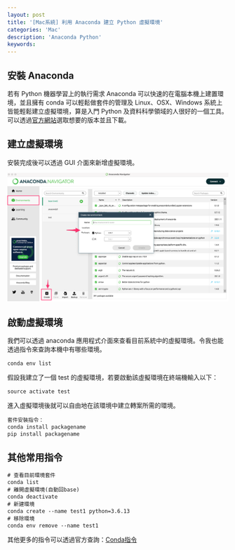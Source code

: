 ```yaml
---
layout: post
title: '[Mac系統] 利用 Anaconda 建立 Python 虛擬環境'
categories: 'Mac'
description: 'Anaconda Python'
keywords:
---
```


## 安裝 Anaconda
若有 Python 機器學習上的執行需求 Anaconda 可以快速的在電腦本機上建置環境，並且擁有 conda 可以輕鬆做套件的管理及 Linux、OSX、Windows 系統上皆能輕鬆建立虛擬環境，算是入門 Python 及資料科學領域的人很好的一個工具。可以透過[官方網站](https://www.anaconda.com/products/individual)選取想要的版本並且下載。

## 建立虛擬環境
安裝完成後可以透過 GUI 介面來新增虛擬環境。

![](/images/posts/mac/2022/img1110216-1.png)

## 啟動虛擬環境
我們可以透過 anaconda 應用程式介面來查看目前系統中的虛擬環境。令我也能透過指令來查詢本機中有哪些環境。

```
conda env list
``` 

假設我建立了一個 test 的虛擬環境，若要啟動該虛擬環境在終端機輸入以下：

```
source activate test
```

進入虛擬環境後就可以自由地在該環境中建立轉案所需的環境。

```
套件安裝指令：
conda install packagename
pip install packagename
```

## 其他常用指令

```
# 查看目前環境套件
conda list
# 離開虛擬環境(自動回base)
conda deactivate
# 新建環境
conda create --name test1 python=3.6.13
# 移除環境
conda env remove --name test1
```

其他更多的指令可以透過官方查詢：[Conda指令](https://docs.conda.io/projects/conda/en/latest/index.html)